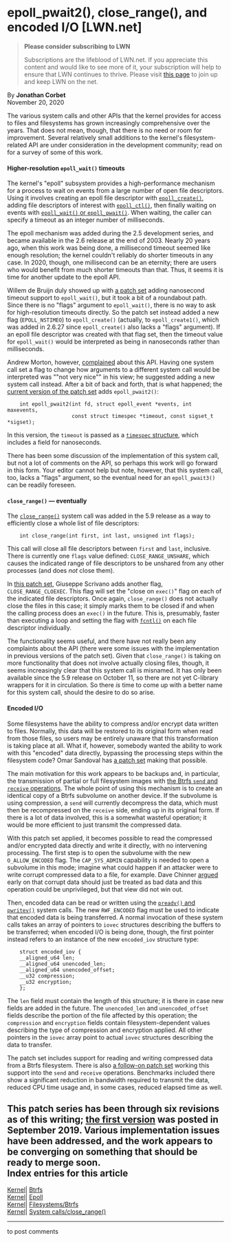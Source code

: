 # epoll_pwait2(), close_range(), and encoded I/O [LWN.net]

> **Please consider subscribing to LWN**
> 
> Subscriptions are the lifeblood of LWN.net. If you appreciate this content and would like to see more of it, your subscription will help to ensure that LWN continues to thrive. Please visit [this page](/Promo/nst-nag1/subscribe) to join up and keep LWN on the net. 

By **Jonathan Corbet**  
November 20, 2020 

The various system calls and other APIs that the kernel provides for access to files and filesystems has grown increasingly comprehensive over the years. That does not mean, though, that there is no need or room for improvement. Several relatively small additions to the kernel's filesystem-related API are under consideration in the development community; read on for a survey of some of this work. 

#### Higher-resolution `epoll_wait()` timeouts

The kernel's "epoll" subsystem provides a high-performance mechanism for a process to wait on events from a large number of open file descriptors. Using it involves creating an epoll file descriptor with [`epoll_create()`](https://man7.org/linux/man-pages/man2/epoll_create.2.html), adding file descriptors of interest with [`epoll_ctl()`](https://man7.org/linux/man-pages/man2/epoll_ctl.2.html), then finally waiting on events with [`epoll_wait()` or `epoll_pwait()`](https://man7.org/linux/man-pages/man2/epoll_wait.2.html). When waiting, the caller can specify a timeout as an integer number of milliseconds. 

The epoll mechanism was added during the 2.5 development series, and became available in the 2.6 release at the end of 2003. Nearly 20 years ago, when this work was being done, a millisecond timeout seemed like enough resolution; the kernel couldn't reliably do shorter timeouts in any case. In 2020, though, one millisecond can be an eternity; there are users who would benefit from much shorter timeouts than that. Thus, it seems it is time for another update to the epoll API. 

Willem de Bruijn duly showed up with [a patch set](/ml/linux-kernel/20201116161001.1606608-1-willemdebruijn.kernel@gmail.com/) adding nanosecond timeout support to `epoll_wait()`, but it took a bit of a roundabout path. Since there is no "flags" argument to `epoll_wait()`, there is no way to ask for high-resolution timeouts directly. So the patch set instead added a new flag (`EPOLL_NSTIMEO`) to `epoll_create()` (actually, to `epoll_create1()`, which was added in 2.6.27 since `epoll_create()` also lacks a "flags" argument). If an epoll file descriptor was created with that flag set, then the timeout value for `epoll_wait()` would be interpreted as being in nanoseconds rather than milliseconds. 

Andrew Morton, however, [complained](/ml/linux-kernel/20201116120445.7359b0053778c1a4492d1057@linux-foundation.org/) about this API. Having one system call set a flag to change how arguments to a different system call would be interpreted was ""not very nice"" in his view; he suggested adding a new system call instead. After a bit of back and forth, that is what happened; the [current version of the patch set](/ml/linux-kernel/20201118144617.986860-1-willemdebruijn.kernel@gmail.com/) adds `epoll_pwait2()`: 
    
    
        int epoll_pwait2(int fd, struct epoll_event *events, int maxevents,
                         const struct timespec *timeout, const sigset_t *sigset);
    

In this version, the `timeout` is passed as a [`timespec` structure](https://elixir.bootlin.com/linux/v5.9.9/source/include/uapi/linux/time.h#L11), which includes a field for nanoseconds. 

There has been some discussion of the implementation of this system call, but not a lot of comments on the API, so perhaps this work will go forward in this form. Your editor cannot help but note, however, that this system call, too, lacks a "flags" argument, so the eventual need for an `epoll_pwait3()` can be readily foreseen. 

#### `close_range()` — eventually

The [`close_range()`](/Articles/789023/) system call was added in the 5.9 release as a way to efficiently close a whole list of file descriptors: 
    
    
        int close_range(int first, int last, unsigned int flags);
    

This call will close all file descriptors between `first` and `last`, inclusive. There is currently one `flags` value defined: `CLOSE_RANGE_UNSHARE`, which causes the indicated range of file descriptors to be unshared from any other processes (and does _not_ close them). 

In [this patch set](/ml/linux-kernel/20201118104746.873084-1-gscrivan@redhat.com/), Giuseppe Scrivano adds another flag, `CLOSE_RANGE_CLOEXEC`. This flag will set the "close on `exec()`" flag on each of the indicated file descriptors. Once again, `close_range()` does not actually close the files in this case; it simply marks them to be closed if and when the calling process does an `exec()` in the future. This is, presumably, faster than executing a loop and setting the flag with [`fcntl()`](https://man7.org/linux/man-pages/man2/fcntl.2.html) on each file descriptor individually. 

The functionality seems useful, and there have not really been any complaints about the API (there were some issues with the implementation in previous versions of the patch set). Given that `close_range()` is taking on more functionality that does not involve actually closing files, though, it seems increasingly clear that this system call is misnamed. It has only been available since the 5.9 release on October 11, so there are not yet C-library wrappers for it in circulation. So there _is_ time to come up with a better name for this system call, should the desire to do so arise. 

#### Encoded I/O

Some filesystems have the ability to compress and/or encrypt data written to files. Normally, this data will be restored to its original form when read from those files, so users may be entirely unaware that this transformation is taking place at all. What if, however, somebody wanted the ability to work with this "encoded" data directly, bypassing the processing steps within the filesystem code? Omar Sandoval has [a patch set](/ml/linux-fsdevel/cover.1605723568.git.osandov@fb.com/) making that possible. 

The main motivation for this work appears to be backups and, in particular, the transmission of partial or full filesystem images with [the Btrfs `send` and `receive` operations](/Articles/581558/). The whole point of using this mechanism is to create an identical copy of a Btrfs subvolume on another device. If the subvolume is using compression, a `send` will currently decompress the data, which must then be recompressed on the `receive` side, ending up in its original form. If there is a lot of data involved, this is a somewhat wasteful operation; it would be more efficient to just transmit the compressed data. 

With this patch set applied, it becomes possible to read the compressed and/or encrypted data directly and write it directly, with no intervening processing. The first step is to open the subvolume with the new `O_ALLOW_ENCODED` flag. The `CAP_SYS_ADMIN` capability is needed to open a subvolume in this mode; imagine what could happen if an attacker were to write corrupt compressed data to a file, for example. Dave Chinner [argued](/ml/linux-fsdevel/20190925225243.GF804@dread.disaster.area/) early on that corrupt data should just be treated as bad data and this operation could be unprivileged, but that view did not win out. 

Then, encoded data can be read or written using the [`preadv()` and `pwritev()`](https://man7.org/linux/man-pages/man2/preadv.2.html) system calls. The new `RWF_ENCODED` flag must be used to indicate that encoded data is being transferred. A normal invocation of these system calls takes an array of pointers to `iovec` structures describing the buffers to be transferred; when encoded I/O is being done, though, the first pointer instead refers to an instance of the new `encoded_iov` structure type: 
    
    
        struct encoded_iov {
    	__aligned_u64 len;
    	__aligned_u64 unencoded_len;
    	__aligned_u64 unencoded_offset;
    	__u32 compression;
    	__u32 encryption;
        };
    

The `len` field must contain the length of this structure; it is there in case new fields are added in the future. The `unencoded_len` and `unencoded_offset` fields describe the portion of the file affected by this operation; the `compression` and `encryption` fields contain filesystem-dependent values describing the type of compression and encryption applied. All other pointers in the `iovec` array point to actual `iovec` structures describing the data to transfer. 

The patch set includes support for reading and writing compressed data from a Btrfs filesystem. There is also [a follow-on patch set](/ml/linux-fsdevel/cover.1605723600.git.osandov@fb.com/) working this support into the `send` and `receive` operations. Benchmarks included there show a significant reduction in bandwidth required to transmit the data, reduced CPU time usage and, in some cases, reduced elapsed time as well. 

This patch series has been through six revisions as of this writing; [the first version](/ml/linux-fsdevel/cover.1568875700.git.osandov@fb.com/) was posted in September 2019. Various implementation issues have been addressed, and the work appears to be converging on something that should be ready to merge soon.  
Index entries for this article  
---  
[Kernel](/Kernel/Index)| [Btrfs](/Kernel/Index#Btrfs)  
[Kernel](/Kernel/Index)| [Epoll](/Kernel/Index#Epoll)  
[Kernel](/Kernel/Index)| [Filesystems/Btrfs](/Kernel/Index#Filesystems-Btrfs)  
[Kernel](/Kernel/Index)| [System calls/close_range()](/Kernel/Index#System_calls-close_range)  
  


* * *

to post comments 
